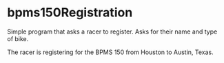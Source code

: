 # bpms150Registration
Simple program that asks a racer to register. Asks for their name and type of bike.

The racer is registering for the BPMS 150 from Houston to Austin, Texas.